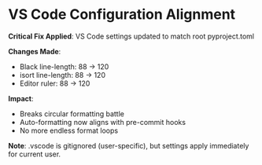 # VS Code Configuration Alignment

**Critical Fix Applied**: VS Code settings updated to match root pyproject.toml

**Changes Made**:
- Black line-length: 88 → 120
- isort line-length: 88 → 120  
- Editor ruler: 88 → 120

**Impact**:
- Breaks circular formatting battle
- Auto-formatting now aligns with pre-commit hooks
- No more endless format loops

**Note**: .vscode is gitignored (user-specific), but settings apply immediately for current user.
